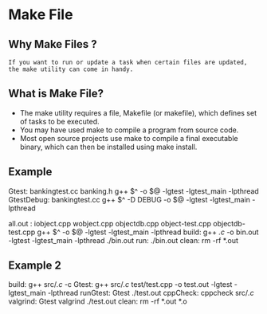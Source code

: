 # Make File

## Why Make Files ? 
    If you want to run or update a task when certain files are updated, the make utility can come in handy. 

## What is Make File?
* The make utility requires a file, Makefile (or makefile), which defines set of tasks to be executed. 
* You may have used make to compile a program from source code. 
* Most open source projects use make to compile a final executable binary, which can then be installed using make install.

## Example
Gtest: bankingtest.cc banking.h
    g++ $^ -o $@ -lgtest -lgtest_main -lpthread
GtestDebug: bankingtest.cc
    g++ $^ -D DEBUG -o $@ -lgtest -lgtest_main -lpthread
    
all.out : iobject.cpp wobject.cpp objectdb.cpp object-test.cpp objectdb-test.cpp
	g++ $^ -o $@ -lgtest -lgtest_main -lpthread
build: 
	g++ *.c* -o bin.out -lgtest -lgtest_main -lpthread
	./bin.out
run:
	./bin.out
clean:
	rm -rf *.out

## Example 2
build:
	g++ src/*.c* -c
Gtest:
	g++ src/*.c* test/test.cpp -o test.out -lgtest -lgtest_main -lpthread
runGtest: Gtest
	./test.out
cppCheck:
	cppcheck src/*.c*
valgrind: Gtest
	valgrind ./test.out
clean:
	rm -rf *.out *.o